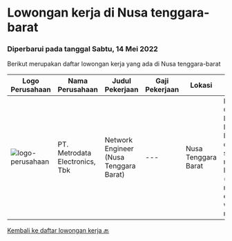 
  # Lowongan kerja di Nusa tenggara-barat

  ### Diperbarui pada tanggal Sabtu, 14 Mei 2022

  Berikut merupakan daftar lowongan kerja yang ada di Nusa tenggara-barat

  |Logo Perusahaan | Nama Perusahaan | Judul Pekerjaan | Gaji Pekerjaan | Lokasi | Deskripsi | Tanggal diunggah | Pranala |
  | -------------- | --------------- | --------------- | --------- | --------- | -------------- | ------- | ----------- |
  |![logo-perusahaan](https://image-service-cdn.seek.com.au/0d75518309b56a3cff39daa569b0ba02cc7a22f2/ee4dce1061f3f616224767ad58cb2fc751b8d2dc)|PT. Metrodata Electronics, Tbk|Network Engineer (Nusa Tenggara Barat)|---|Nusa Tenggara Barat|Personal Qualification: Minimum of Diplome-3 Degree in computer science or related field Minimum 3 (three) years relevant experience will be required...|Jumat, 06 Mei 2022|https://www.jobstreet.co.id/id/job/network-engineer-nusa-tenggara-barat-3863231?token=0~295e9512-bd2f-47e0-ba09-0ae80e2dae24&sectionRank=1&jobId=jobstreet-id-job-3863231|


  [Kembali ke daftar lowongan kerja 🔙](../README.md#daftar-lowongan-kerja)
  